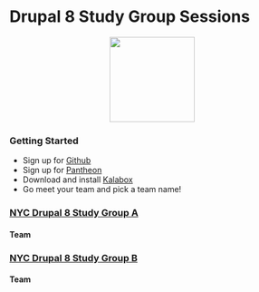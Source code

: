 #  Drupal 8 Study Group Sessions


<p align="center">
  <img src="https://www.drupal.org/files/drupal%208%20logo%20Stacked%20CMYK%20300.png" height="150px"/>
</p>

### Getting Started
* Sign up for [Github](https://github.com/)
* Sign up for [Pantheon](https://pantheon.io/)
* Download and install [Kalabox](http://www.kalabox.io/alpha-downloads?keycode=korobka-499829)
* Go meet your team and pick a team name!


### [NYC Drupal 8 Study Group A](https://github.com/Drupal-NYC/nyc-drupal-8-study-group-a)
#### Team



### [NYC Drupal 8 Study Group B](https://github.com/Drupal-NYC/nyc-drupal-8-study-group-b)
#### Team